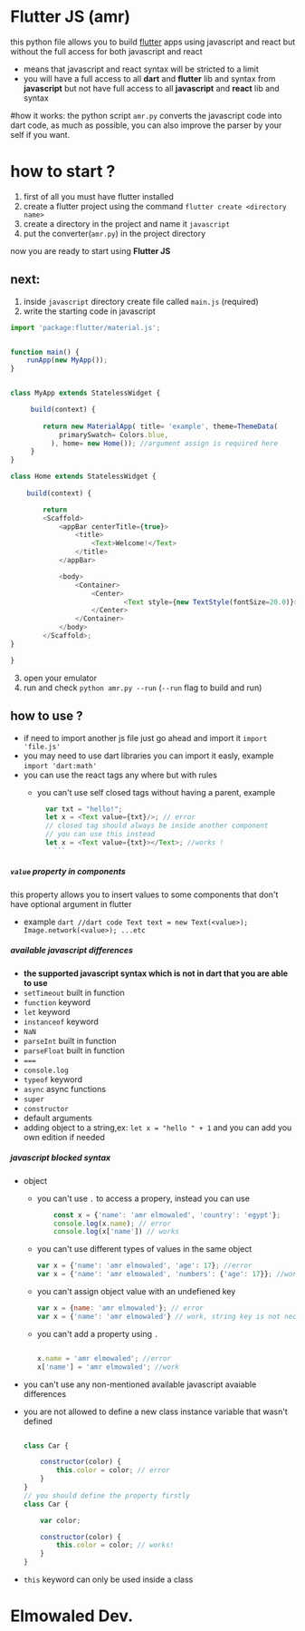 # Flutter JS (amr)
this python file allows you to build [flutter](https://flutter.io/) apps
using javascript and react but without the full access for both javascript and react
- means that javascript and react syntax will be stricted to a limit
- you will have a full access to all **dart** and **flutter** lib and syntax from **javascript** but not have full access to all **javascript** and **react** lib and syntax

#how it works:
the python script `amr.py` converts the javascript code into dart code, as much as possible, you can also improve the parser by your self if you want.

# how to start ?
1. first of all you must have flutter installed
2. create a flutter project using the command `flutter create <directory name>`
3. create a directory in the project and name it `javascript`
4. put the converter(`amr.py`) in the project directory

now you are ready to start using **Flutter JS**

## next:
1. inside `javascript` directory create file called `main.js` (required)
2. write the starting code in javascript
```javascript
import 'package:flutter/material.js';


function main() {
    runApp(new MyApp());
}


class MyApp extends StatelessWidget {

     build(context) {
         
        return new MaterialApp( title= 'example', theme=ThemeData(
            primarySwatch= Colors.blue,
          ), home= new Home()); //argument assign is required here
     }
}

class Home extends StatelessWidget {
    
    build(context) {

        return 
        <Scaffold>
            <appBar centerTitle={true}>
                <title>
                    <Text>Welcome!</Text>
                </title>
            </appBar>

            <body>
                <Container>
                    <Center>
                            <Text style={new TextStyle(fontSize=20.0)}>hello world!</Text>
                    </Center>
                </Container>
            </body>
        </Scaffold>;
}

}
```
3. open your emulator
4. run and check `python amr.py --run` (`--run` flag to build and run)

## how to use ?
* if need to import another js file just go ahead and import it `import 'file.js'`
* you may need to use dart libraries you can import it easly, example `import 'dart:math'`
* you can use the react tags any where but with rules
   * you can't use self closed tags without having a parent, example
          
	  ```javascript
		var txt = "hello!";
		let x = <Text value={txt}/>; // error
		// closed tag should always be inside another component
		// you can use this instead
		let x = <Text value={txt}></Text>; //works !   
          ```

##### `value` property in components
this property allows you to insert values to some components that don't have optional argument in flutter
* example
		```dart
		//dart code
		Text text = new Text(<value>);
		Image.network(<value>);
                ...etc
          ```

##### available javascript differences
* **the supported javascript syntax which is not in dart that you are able to use**
* `setTimeout` built in function
* `function` keyword
* `let` keyword
* `instanceof` keyword
* `NaN`
* `parseInt` built in function
* `parseFloat` built in function
* `===`
* `console.log`
* `typeof` keyword
* `async` async functions
* `super`
* `constructor`
* default arguments
* adding object to a string,ex: `let x = "hello " + 1`
and you can add you own edition if needed

##### javascript blocked syntax

* object
    * you can't use `.` to access a propery, instead you can use
        ```javascript
            const x = {'name': 'amr elmowaled', 'country': 'egypt'};
            console.log(x.name); // error
            console.log(x['name']) // works
        ```
    * you can't use different types of values in the same object
        ```javascript
        var x = {'name': 'amr elmowaled', 'age': 17}; //error
        var x = {'name': 'amr elmowaled', 'numbers': {'age': 17}}; //works
        ```
    * you can't assign object value with an undefiened key
        ```javascript
        var x = {name: 'amr elmowaled'}; // error
        var x = {'name': 'amr elmowaled'} // work, string key is not neccessary you can use any other types
        ```
    * you can't add a property using `.`
        ```javascript

        x.name = 'amr elmowaled'; //error
        x['name'] = 'amr elmowaled'; //work
        ```

* you can't use any non-mentioned available javascript avaiable differences

* you are not allowed to define a new class instance variable that wasn't defined
    ```javascript

    class Car {

        constructor(color) {
            this.color = color; // error
        }
    }
    // you should define the property firstly
    class Car {

        var color;

        constructor(color) {
            this.color = color; // works!
        }
    }
    ```


* `this` keyword can only be used inside a class

# **Elmowaled Dev.**
